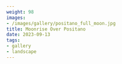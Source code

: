 ```yaml
---
weight: 98
images:
- /images/gallery/positano_full_moon.jpg
title: Moonrise Over Positano
date: 2023-09-13
tags:
- gallery
- landscape
---
```


